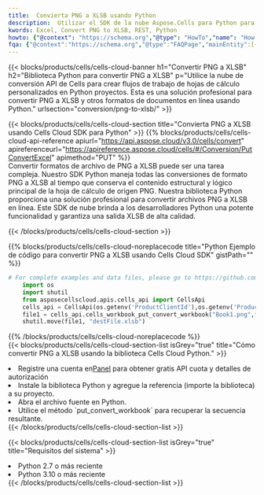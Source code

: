 ```yaml
---
title:  Convierta PNG a XLSB usando Python
description:  Utilizar el SDK de la nube Aspose.Cells para Python para convertir un archivo de formato PNG a un archivo de formato XLSB.
kwords: Excel, Convert PNG to XLSB, REST, Python
howto: {"@context": "https://schema.org","@type": "HowTo","name": "How to convert PNG to XLSB using the Cells Cloud Python library.","description": "How to convert PNG to XLSB using the Cells Cloud Python library.","image": {"@type": "ImageObject"},"url": "/python/conversion/png-to-xlsb/","step": [{ "@type": "HowToStep","name": "How to convert PNG to XLSB using the Cells Cloud Python library. step 1", "image": {"@type": "ImageObject",},"url": "/python/conversion/png-to-xlsb/","text": "Register an account at <a href='https://dashboard.aspose.cloud/'>Dashboard</a> to get free API quota & authorization details",},{ "@type": "HowToStep","name": "How to convert PNG to XLSB using the Cells Cloud Python library. step 1", "image": {"@type": "ImageObject",},"url": "/python/conversion/png-to-xlsb/","text": "Install Python library and add the reference (import the library) to your project.",},{ "@type": "HowToStep","name": "How to convert PNG to XLSB using the Cells Cloud Python library. step 1", "image": {"@type": "ImageObject",},"url": "/python/conversion/png-to-xlsb/","text": "Open the source file in Python.",},{ "@type": "HowToStep","name": "How to convert PNG to XLSB using the Cells Cloud Python library. step 1", "image": {"@type": "ImageObject",},"url": "/python/conversion/png-to-xlsb/","text": "Use the `put_convert_workbook` method to retrieve the resulting stream.",}, ],"supply": {"@type": "HowToSupply","name": "document"},"tool": [{"@type": "HowToTool","name": "PyCharm, Visual Studio Code, Sublime, Eclipse"},{"@type": "HowToTool","name": "Aspose Cells"}],"totalTime": "PT6M"}
fqa: {"@context":"https://schema.org","@type":"FAQPage","mainEntity":[{"@type":"Question","name":"Why convert file formats in C# using REST API?","acceptedAnswer":{"@type":"Answer","text":"Documents are encoded in many ways, and some files may be incompatible with the software you use. To open and read such files, just convert them to appropriate file formats.<br/><ol><li>Install .NET SDK and add the reference (import the library) to your project.</li><li>Open the source file in C# using REST API.</li><li>Call the PutConvertWorkbookRequest() method, passing an output filename with required extension.</li><li>Get the result of conversion as a separate file.</li></ol>"}},{"@type":"Question","name":"What file formats can I convert with your C# library?","acceptedAnswer":{"@type":"Answer","text":"We support a variety of file formats for conversion using .NET library, including XLSX, Excel, xls , PDF, CSV, HTML, Markdown, XML, PNG, JPG, TIFF, Json, TXT and many more."}},{"@type":"Question","name":"What is the maximum allowed file size for conversion using this .NET library?","acceptedAnswer":{"@type":"Answer","text":"There are no file size limits for format conversions using .NET library."}}]}
---
```

{{< blocks/products/cells/cells-cloud-banner h1="Convertir PNG a XLSB" h2="Biblioteca Python para convertir PNG a XLSB" p="Utilice la nube de conversión API de Cells para crear flujos de trabajo de hojas de cálculo personalizados en Python proyectos. Esta es una solución profesional para convertir PNG a XLSB y otros formatos de documentos en línea usando Python." urlsection="conversion/png-to-xlsb/" >}}

{{< blocks/products/cells/cells-cloud-section title="Convierta PNG a XLSB usando Cells Cloud SDK para Python" >}}
{{% blocks/products/cells/cells-cloud-api-reference apiurl="https://api.aspose.cloud/v3.0/cells/convert" apireferenceurl="https://apireference.aspose.cloud/cells/#/Conversion/PutConvertExcel" apimethod="PUT" %}}
<br/>
Convertir formatos de archivo de PNG a XLSB puede ser una tarea compleja. Nuestro SDK Python maneja todas las conversiones de formato PNG a XLSB al tiempo que conserva el contenido estructural y lógico principal de la hoja de cálculo de origen PNG. Nuestra biblioteca Python proporciona una solución profesional para convertir archivos PNG a XLSB en línea. Este SDK de nube brinda a los desarrolladores Python una potente funcionalidad y garantiza una salida XLSB de alta calidad.

{{< /blocks/products/cells/cells-cloud-section >}}

{{% blocks/products/cells/cells-cloud-noreplacecode title="Python Ejemplo de código para convertir PNG a XLSB usando Cells Cloud SDK" gistPath="" %}}
 
```python
# For complete examples and data files, please go to https://github.com/aspose-cells-cloud/aspose-cells-cloud-python/
    import os
    import shutil
    from asposecellscloud.apis.cells_api import CellsApi
    cells_api = CellsApi(os.getenv('ProductClientId'),os.getenv('ProductClientSecret'))
    file1 = cells_api.cells_workbook_put_convert_workbook("Book1.png",format="xlsb")
    shutil.move(file1, "destFile.xlsb")     
```
 
{{% /blocks/products/cells/cells-cloud-noreplacecode %}}
<br/>
{{< blocks/products/cells/cells-cloud-section-list isGrey="true" title="Cómo convertir PNG a XLSB usando la biblioteca Cells Cloud Python." >}}
<li> Registre una cuenta en<a href="https://dashboard.aspose.cloud/">Panel</a> para obtener gratis API cuota y detalles de autorización</li>
<li>Instale la biblioteca Python y agregue la referencia (importe la biblioteca) a su proyecto.</li>
<li>Abra el archivo fuente en Python.</li>
<li>Utilice el método `put_convert_workbook` para recuperar la secuencia resultante.</li>
{{< /blocks/products/cells/cells-cloud-section-list >}}

{{< blocks/products/cells/cells-cloud-section-list isGrey="true" title="Requisitos del sistema" >}}
<li>Python 2.7 o más reciente</li>
<li>Python 3.10 o más reciente</li>
{{< /blocks/products/cells/cells-cloud-section-list >}}
